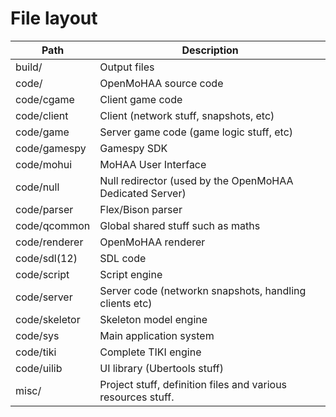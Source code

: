 # File layout

| Path                 | Description                                                      |
| ---------------------|-------------------------------------------------------------------
| build/               | Output files                                                     |
| code/                | OpenMoHAA source code                                            |
| code/cgame           | Client game code                                                 |
| code/client          | Client (network stuff, snapshots, etc)                           |
| code/game            | Server game code (game logic stuff, etc)                         |
| code/gamespy         | Gamespy SDK                                                      |
| code/mohui           | MoHAA User Interface                                             |
| code/null            | Null redirector (used by the OpenMoHAA Dedicated Server)         |
| code/parser          | Flex/Bison parser                                                |
| code/qcommon         | Global shared stuff such as maths                                |
| code/renderer        | OpenMoHAA renderer                                               |
| code/sdl(12)         | SDL code                                                         |
| code/script          | Script engine                                                    |
| code/server          | Server code (networkn snapshots, handling clients etc)           |
| code/skeletor        | Skeleton model engine                                            |
| code/sys             | Main application system                                          |
| code/tiki            | Complete TIKI engine                                             |
| code/uilib           | UI library (Ubertools stuff)                                     |
| misc/                | Project stuff, definition files and various resources stuff.     |
